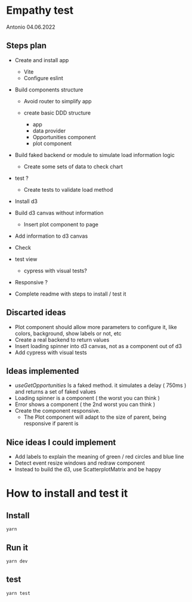 # Empathy test 
Antonio 04.06.2022

## Steps plan
 * Create and install app 

    * Vite
    * Configure eslint 
 * Build components structure
    
    * Avoid router to simplify app
    * create basic DDD structure

       * app
       * data provider
       * Opportunities component
       * plot component

 * Build faked backend or module to simulate load information logic

    * Create some sets of data to check chart
 * test ?

    * Create tests to validate load method
 * Install d3 
 * Build d3 canvas without information

    * Insert plot component to page
 * Add information to d3 canvas
 * Check 
 * test view

    * cypress with visual tests? 
 * Responsive ?
 * Complete readme with steps to install / test it
  

## Discarted ideas
* Plot component should allow more parameters to configure it, like colors, background, show labels or not, etc
* Create a real backend to return values
* Insert loading spinner into d3 canvas, not as a component out of d3 
* Add cypress with visual tests


## Ideas implemented
* _useGetOpportunities_ Is a faked method. it simulates a delay ( 750ms ) and returns a set of faked values
* Loading spinner is a component ( the worst you can think )
* Error shows a component ( the 2nd worst you can think )
* Create the component responsive.
   * The Plot component will adapt to the size of parent, being responsive if parent is

## Nice ideas I could implement
* Add labels to explain the meaning of green / red circles and blue line
* Detect event resize windows and redraw component
* Instead to build the d3, use ScatterplotMatrix and be happy


# How to install and test it

 ## Install
   `yarn` 

 ## Run it
   `yarn dev`

 ## test
   `yarn test`

